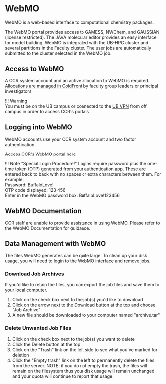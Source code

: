 # WebMO

WebMO is a web-based interface to computational chemistry packages.

The WebMO portal provides access to GAMESS, NWChem, and GAUSSIAN (license restricted).  The JAVA molecular editor provides an easy interface for model building.  WebMO is integrated with the UB-HPC cluster and several partitions in the Faculty cluster.  The user jobs are automatically submitted to the cluster selected in the WebMO job.

## Access to WebMO

A CCR system account and an active allocation to WebMO is required.  [Allocations are managed in ColdFront](coldfront.md) by faculty group leaders or principal investigators  


!!! Warning  
    You must be on the UB campus or connected to the [UB VPN](https://buffalo.edu/ubit) from off campus in order to access CCR's portals  

## Logging into WebMO  

WebMO accounts use your CCR system account and two factor authentication.

[Access CCR's WebMO portal here](https://webmo.ccr.buffalo.edu/~webmo/cgi-bin/webmo/login.cgi)

!!! Note "Special Login Procedure!"
    Logins require password plus the one-time token (OTP) generated from your authentication app.  These are entered back to back with no spaces or extra characters between them.  For example:  
    Password: BuffaloLove!  
    OTP code displayed: 123 456  
    Enter in the WebMO password box:  BuffaloLove!123456  

## WebMO Documentation  

CCR staff are unable to provide assistance in using WebMO.  Please refer to the [WebMO Documentation](http://www.webmo.net/download/WebMO_Users_Guide.pdf) for guidance.  

## Data Management with WebMO  

The files WebMO generates can be quite large. To clean up your disk usage, you will need to login to the WebMO interface and remove jobs.  

### Download Job Archives  

If you'd like to retain the files, you can export the job files and save them to your local computer.  

<ol>
<li>Click on the check box next to the job(s) you'd like to download  
<li>Click on the arrow next to the Download button at the top and choose "Job Archive"  
<li>A new file should be downloaded to your computer named "archive<jobnumber>.tar"  
</ol>

### Delete Unwanted Job Files  

<ol>
<li>Click on the check box next to the job(s) you want to delete
<li>Click the Delete button at the top
<li>Click on the "Trash" link on the left side to see what you've marked for deletion
<li>Click the "Empty trash" link on the left to permanently delete the files from the server.  NOTE: if you do not empty the trash, the files will remain on the filesystem thus your disk usage will remain unchanged and your quota will continue to report that usage.
</ol>
